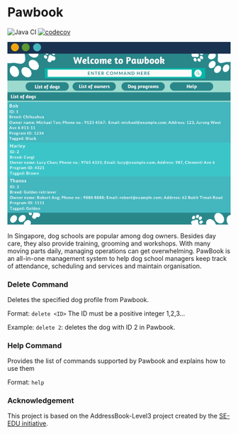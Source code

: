 # Pawbook

![Java CI](https://github.com/AY2021S2-CS2103T-T10-1/tp/workflows/Java%20CI/badge.svg) [![codecov](https://codecov.io/gh/AY2021S2-CS2103T-T10-1/tp/branch/master/graph/badge.svg?token=6D9NPVXEYL)](https://codecov.io/gh/AY2021S2-CS2103T-T10-1/tp)

![Ui](docs/images/Ui.png)

In Singapore, dog schools are popular among dog owners. Besides day care, they also provide training, grooming and workshops. With many moving parts daily, managing operations  can get overwhelming. PawBook is an all-in-one management system to help dog school managers keep track of attendance, scheduling and services and maintain organisation.

### Delete Command 

Deletes the specified dog profile from Pawbook. 

Format: `delete <ID>` The ID must be a positive integer 1,2,3... 

Example: `delete 2`: deletes the dog with ID 2 in Pawbook.

### Help Command

Provides the list of commands supported by Pawbook and explains how to use them

Format: `help`

### Acknowledgement
This project is based on the AddressBook-Level3 project created by the [SE-EDU initiative](https://se-education.org).
